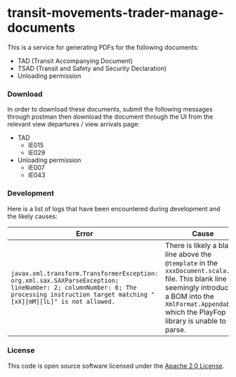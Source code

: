 
# transit-movements-trader-manage-documents

This is a service for generating PDFs for the following documents:
* TAD (Transit Accompanying Document)
* TSAD (Transit and Safety and Security Declaration)
* Unloading permission

### Download
In order to download these documents, submit the following messages through postman then download the document through the UI from the relevant view departures / view arrivals page:
* TAD
    * IE015
    * IE029
* Unloading permission
    * IE007
    * IE043

### Development
Here is a list of logs that have been encountered during development and the likely causes:

Error | Cause | Fix
--- |-------| --- |
`javax.xml.transform.TransformerException: org.xml.sax.SAXParseException; lineNumber: 2; columnNumber: 6; The processing instruction target matching "[xX][mM][lL]" is not allowed.` | There is likely a blank line above the `@template` in the `xxxDocument.scala.xml` file. This blank line seemingly introduces a BOM into the `XmlFormat.Appendable` which the PlayFop library is unable to parse. | Remove the blank line.

### License

This code is open source software licensed under the [Apache 2.0 License]("http://www.apache.org/licenses/LICENSE-2.0.html").
